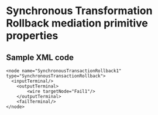 # Synchronous Transformation Rollback mediation primitive properties

## Sample XML code

```
<node name="SynchronousTransactionRollback1" type="SynchronousTransactionRollback">
  <inputTerminal/>
	<outputTerminal>
		<wire targetNode="Fail1"/>
	</outputTerminal>
	<failTerminal/>
</node>
```